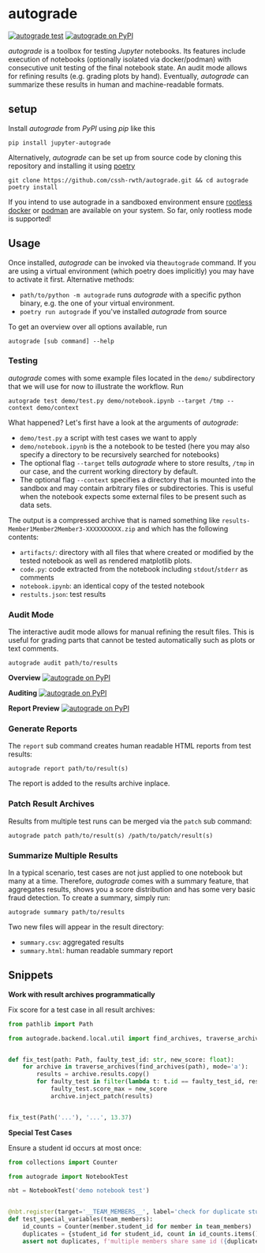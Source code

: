 # autograde

[![autograde test](https://github.com/cssh-rwth/autograde/workflows/test%20autograde/badge.svg)](https://github.com/cssh-rwth/autograde/actions)
[![autograde on PyPI](https://img.shields.io/pypi/v/jupyter-autograde?color=blue&label=jupyter-autograde)](https://pypi.org/project/jupyter-autograde)

*autograde* is a toolbox for testing *Jupyter* notebooks. Its features include execution of notebooks (optionally
isolated via docker/podman) with consecutive unit testing of the final notebook state. An audit mode allows for refining
results (e.g. grading plots by hand). Eventually, *autograde* can summarize these results in human and machine-readable
formats.

## setup

Install _autograde_ from _PyPI_ using _pip_ like this

```shell
pip install jupyter-autograde
```

Alternatively, _autograde_ can be set up from source code by cloning this repository and installing it
using [poetry](https://python-poetry.org/docs/)

```shell
git clone https://github.com/cssh-rwth/autograde.git && cd autograde
poetry install
```

If you intend to use autograde in a sandboxed environment
ensure [rootless docker](docs.docker.com/engine/security/rootless/) or [podman](podman.io/getting-started/installation)
are available on your system. So far, only rootless mode is supported!

## Usage

Once installed, *autograde* can be invoked via the`autograde` command. If you are using a virtual environment (which
poetry does implicitly) you may have to activate it first. Alternative methods:

- `path/to/python -m autograde` runs *autograde* with a specific python binary, e.g. the one of your virtual
  environment.
- `poetry run autograde` if you've installed *autograde* from source

To get an overview over all options available, run

```shell
autograde [sub command] --help
```

### Testing

*autograde* comes with some example files located in the `demo/`
subdirectory that we will use for now to illustrate the workflow. Run

```shell
autograde test demo/test.py demo/notebook.ipynb --target /tmp --context demo/context
```

What happened? Let's first have a look at the arguments of *autograde*:

- `demo/test.py` a script with test cases we want to apply
- `demo/notebook.ipynb` is the a notebook to be tested (here you may also specify a directory to be recursively searched
  for notebooks)
- The optional flag `--target` tells *autograde* where to store results, `/tmp` in our case, and the current working
  directory by default.
- The optional flag `--context` specifies a directory that is mounted into the sandbox and may contain arbitrary files
  or subdirectories. This is useful when the notebook expects some external files to be present such as data sets.

The output is a compressed archive that is named something like
`results-Member1Member2Member3-XXXXXXXXXX.zip` and which has the following contents:

- `artifacts/`: directory with all files that where created or modified by the tested notebook as well as rendered
  matplotlib plots.
- `code.py`: code extracted from the notebook including
  `stdout`/`stderr` as comments
- `notebook.ipynb`: an identical copy of the tested notebook
- `restults.json`: test results

### Audit Mode

The interactive audit mode allows for manual refining the result files. This is useful for grading parts that cannot be
tested automatically such as plots or text comments.

```shell
autograde audit path/to/results
```

**Overview**
[![autograde on PyPI](assets/overview.png)](assets/overview.png)

**Auditing**
[![autograde on PyPI](assets/audit.png)](assets/audit.png)

**Report Preview**
[![autograde on PyPI](assets/report.png)](assets/report.png)

### Generate Reports

The `report` sub command creates human readable HTML reports from test results:

```shell
autograde report path/to/result(s)
```

The report is added to the results archive inplace.

### Patch Result Archives

Results from multiple test runs can be merged via the `patch` sub command:

```shell
autograde patch path/to/result(s) /path/to/patch/result(s)
```

### Summarize Multiple Results

In a typical scenario, test cases are not just applied to one notebook but many at a time. Therefore, *autograde* comes
with a summary feature, that aggregates results, shows you a score distribution and has some very basic fraud detection.
To create a summary, simply run:

```shell
autograde summary path/to/results
```

Two new files will appear in the result directory:

- `summary.csv`: aggregated results
- `summary.html`: human readable summary report

## Snippets

**Work with result archives programmatically**

Fix score for a test case in all result archives:

```python
from pathlib import Path

from autograde.backend.local.util import find_archives, traverse_archives


def fix_test(path: Path, faulty_test_id: str, new_score: float):
    for archive in traverse_archives(find_archives(path), mode='a'):
        results = archive.results.copy()
        for faulty_test in filter(lambda t: t.id == faulty_test_id, results.unit_test_results):
            faulty_test.score_max = new_score
            archive.inject_patch(results)


fix_test(Path('...'), '...', 13.37)
```

**Special Test Cases**

Ensure a student id occurs at most once:

```python
from collections import Counter

from autograde import NotebookTest

nbt = NotebookTest('demo notebook test')


@nbt.register(target='__TEAM_MEMBERS__', label='check for duplicate student id')
def test_special_variables(team_members):
    id_counts = Counter(member.student_id for member in team_members)
    duplicates = {student_id for student_id, count in id_counts.items() if count > 1}
    assert not duplicates, f'multiple members share same id ({duplicates})'
```


